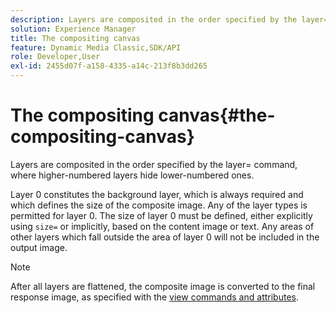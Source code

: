 ```yaml
---
description: Layers are composited in the order specified by the layer= command, where higher-numbered layers hide lower-numbered ones.
solution: Experience Manager
title: The compositing canvas
feature: Dynamic Media Classic,SDK/API
role: Developer,User
exl-id: 2455d07f-a158-4335-a14c-213f8b3dd265
---
```

# The compositing canvas{#the-compositing-canvas}

Layers are composited in the order specified by the layer= command, where higher-numbered layers hide lower-numbered ones.

Layer 0 constitutes the background layer, which is always required and which defines the size of the composite image. Any of the layer types is permitted for layer 0. The size of layer 0 must be defined, either explicitly using `size=` or implicitly, based on the content image or text. Any areas of other layers which fall outside the area of layer 0 will not be included in the output image.

>[!NOTE]
>
>After all layers are flattened, the composite image is converted to the final response image, as specified with the [view commands and attributes](../../../../../../is-api/http-ref/image-serving-api-ref/c-http-protocol-reference/c-syntax-and-features/c-command-overview/r-view-commands-and-attributes.md#reference-8b3d637d080a47a4ba669a7f0de2ba90).
